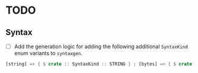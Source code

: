 # TODO

## Syntax

- [ ] Add the generation logic for adding the following additional `SyntaxKind` enum variants to `syntaxgen`.

```rust
[string] => { $ crate :: SyntaxKind :: STRING } ; [bytes] => { $ crate :: SyntaxKind :: BYTES } ; [int] => { $ crate :: SyntaxKind :: INT } ; [float] => { $ crate :: SyntaxKind :: FLOAT } ; [comment] => { $ crate :: SyntaxKind :: COMMENT } ; [whitespace] => { $ crate :: SyntaxKind :: WHITESPACE } ; [error] => { $ crate :: SyntaxKind :: ERROR } ; }
```